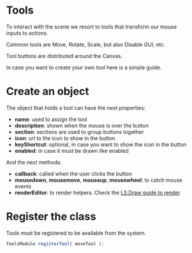 # Tools

To interact with the scene we resort to tools that transform our mouse inputs to actions.

Common tools are Move, Rotate, Scale, but also Disable GUI, etc.

Tool buttons are distributed around the Canvas.

In case you want to create your own tool here is a simple guide.

# Create an object

The object that holds a tool can have the next properties:

- **name**: used to assign the tool
- **description**: shown when the mouse is over the button
-	**section**: sections are used to group buttons together
-	**icon**: url to the icon to show in the button
-	**keyShortcut**: optional, in case you want to show the icon in the button
- **enabled**: in case it must be drawn like enabled

And the next methods:

- **callback**: called when the user clicks the button
- **mousedown**, **mousemove**, **mouseup**, **mousewheel**: to catch mouse events
- **renderEditor**: to render helpers. Check the [LS.Draw guide to render](https://github.com/jagenjo/litescene.js/blob/master/guides/draw.md)

# Register the class

Tools must be registered to be available from the system.

```js
ToolsModule.registerTool( moveTool );
```
